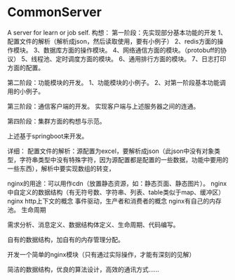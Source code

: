 # CommonServer
A server for learn or job self.
构想：
第一阶段：先实现部分基本功能的开发
1、配置文件的解析（解析成json，然后读取使用，要有小例子）
2、redis方面的操作模块。
3、数据库方面的操作模块。
4、网络通信方面的模块。（protobuff的协议）
5、线程池、定时调度方面的模块。
6、通用排行方面的模块。
7、日志打印方面的配置。

第二阶段：功能模块的开发。
1、功能模块的小例子。
2、对第一阶段基本功能调用的小例子。

第三阶段：通信客户端的开发。
实现客户端与上述服务器之间的连通。

第四阶段：集群方面的构想与示范。

上述基于springboot来开发。

详细：
配置文件的解析：源配置为excel，要解析成json（此json中没有对象类型，字符串类型中没有特殊字符，因为源配置都是配置的一些数据，功能中要用的一些东西），解析中要实现数组的转变，




nginx的用途：可以用作cdn（放置静态资源，如：静态页面、静态图片）。
nginx中自定义的数据结构（有无符号数、字符串、列表、table类似于map、缓冲区）
nginx http上下文的概念
事件驱动，生产者和消费者的概念
nginx有自己的内存池。 生命周期

需求分析、消息定义、数据结构体定义、生命周期、代码编写。

自有的数据结构，加自有的内存管理分配。

开发一个简单的nginx模块（只有通过实际操作，才能有深刻的见解）

简洁的数据结构，优良的算法设计，高效的通讯方式......
